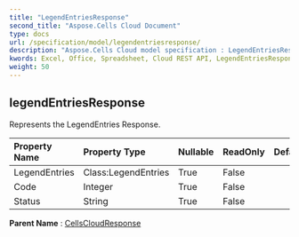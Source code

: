 ```yaml
---
title: "LegendEntriesResponse"
second_title: "Aspose.Cells Cloud Document"
type: docs
url: /specification/model/legendentriesresponse/
description: "Aspose.Cells Cloud model specification : LegendEntriesResponse. Effortlessly handle Excel and other spreadsheet documents with features like opening, generating, editing, splitting, merging, comparing, and converting."
kwords: Excel, Office, Spreadsheet, Cloud REST API, LegendEntriesResponse
weight: 50
---
```


## **legendEntriesResponse**

Represents the LegendEntries Response. 

| Property Name | Property Type | Nullable |  ReadOnly | DefaultValue | Description | 
| :- | :- | :- |:- |  :- | :- |
| LegendEntries | Class:LegendEntries | True |  False |  |  |  
| Code | Integer | True |  False |  |  |  
| Status | String | True |  False |  |  |  

**Parent Name** : [CellsCloudResponse](/specification/model/cellscloudresponse)

